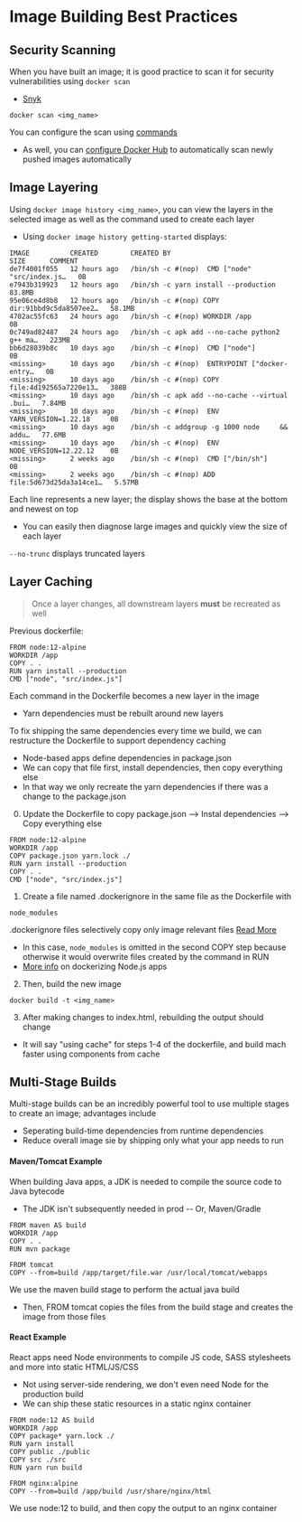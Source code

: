 # Image Building Best Practices

## Security Scanning

When you have built an image; it is good practice to scan it for security vulnerabilities using `docker scan`
- [Snyk](http://snyk.io/)

`docker scan <img_name>`

You can configure the scan using [commands](https://docs.docker.com/engine/scan/)
- As well, you can [configure Docker Hub](https://docs.docker.com/docker-hub/vulnerability-scanning/) to automatically scan newly pushed images automatically

## Image Layering

Using `docker image history <img_name>`, you can view the layers in the selected image as well as the command used to create each layer

- Using `docker image history getting-started` displays:

```
IMAGE          CREATED        CREATED BY                                      SIZE      COMMENT
de7f4001f055   12 hours ago   /bin/sh -c #(nop)  CMD ["node" "src/index.js…   0B
e7943b319923   12 hours ago   /bin/sh -c yarn install --production            83.8MB
95e06ce4d8b8   12 hours ago   /bin/sh -c #(nop) COPY dir:91bbd9c5da8507ee2…   58.1MB
4702ac55fc63   24 hours ago   /bin/sh -c #(nop) WORKDIR /app                  0B
0c749ad82487   24 hours ago   /bin/sh -c apk add --no-cache python2 g++ ma…   223MB
bb6d28039b8c   10 days ago    /bin/sh -c #(nop)  CMD ["node"]                 0B
<missing>      10 days ago    /bin/sh -c #(nop)  ENTRYPOINT ["docker-entry…   0B
<missing>      10 days ago    /bin/sh -c #(nop) COPY file:4d192565a7220e13…   388B
<missing>      10 days ago    /bin/sh -c apk add --no-cache --virtual .bui…   7.84MB
<missing>      10 days ago    /bin/sh -c #(nop)  ENV YARN_VERSION=1.22.18     0B
<missing>      10 days ago    /bin/sh -c addgroup -g 1000 node     && addu…   77.6MB
<missing>      10 days ago    /bin/sh -c #(nop)  ENV NODE_VERSION=12.22.12    0B
<missing>      2 weeks ago    /bin/sh -c #(nop)  CMD ["/bin/sh"]              0B
<missing>      2 weeks ago    /bin/sh -c #(nop) ADD file:5d673d25da3a14ce1…   5.57MB
```

Each line represents a new layer; the display shows the base at the bottom and newest on top
- You can easily then diagnose large images and quickly view the size of each layer

`--no-trunc` displays truncated layers

## Layer Caching

> Once a layer changes, all downstream layers **must** be recreated as well

Previous dockerfile:

```
FROM node:12-alpine
WORKDIR /app
COPY . .
RUN yarn install --production
CMD ["node", "src/index.js"]
```

Each command in the Dockerfile becomes a new layer in the image
- Yarn dependencies must be rebuilt around new layers

To fix shipping the same dependencies every time we build, we can restructure the Dockerfile to support dependency caching
- Node-based apps define dependencies in package.json
- We can copy that file first, install dependencies, then copy everything else
- In that way we only recreate the yarn dependencies if there was a change to the package.json

0. Update the Dockerfile to copy package.json --> Instal dependencies --> Copy everything else

```
FROM node:12-alpine
WORKDIR /app
COPY package.json yarn.lock ./
RUN yarn install --production
COPY . .
CMD ["node", "src/index.js"]
```

1. Create a file named .dockerignore in the same file as the Dockerfile with

```
node_modules
```

.dockerignore files selectively copy only image relevant files [Read More](https://docs.docker.com/engine/reference/builder/#dockerignore-file)
- In this case, `node_modules` is omitted in the second COPY step because otherwise it would overwrite files created by the command in RUN
- [More info](https://nodejs.org/en/docs/guides/nodejs-docker-webapp/) on dockerizing Node.js apps

2. Then, build the new image

`docker build -t <img_name>`

3. After making changes to index.html, rebuilding the output should change
- It will say "using cache" for steps 1-4 of the dockerfile, and build mach faster using components from cache

## Multi-Stage Builds

Multi-stage builds can be an incredibly powerful tool to use multiple stages to create an image; advantages include
- Seperating build-time dependencies from runtime dependencies
- Reduce overall image sie by shipping only what your app needs to run

#### Maven/Tomcat Example

When building Java apps, a JDK is needed to compile the source code to Java bytecode
- The JDK isn't subsequently needed in prod -- Or, Maven/Gradle

```
FROM maven AS build
WORKDIR /app
COPY . .
RUN mvn package

FROM tomcat
COPY --from=build /app/target/file.war /usr/local/tomcat/webapps
``` 

We use the maven build stage to perform the actual java build
- Then, FROM tomcat copies the files from the build stage and creates the image from those files

#### React Example

React apps need Node environments to compile JS code, SASS stylesheets and more into static HTML/JS/CSS
- Not using server-side rendering, we don't even need Node for the production build
- We can ship these static resources in a static nginx container

```
FROM node:12 AS build
WORKDIR /app
COPY package* yarn.lock ./
RUN yarn install
COPY public ./public
COPY src ./src
RUN yarn run build

FROM nginx:alpine
COPY --from=build /app/build /usr/share/nginx/html
```

We use node:12 to build, and then copy the output to an nginx container

